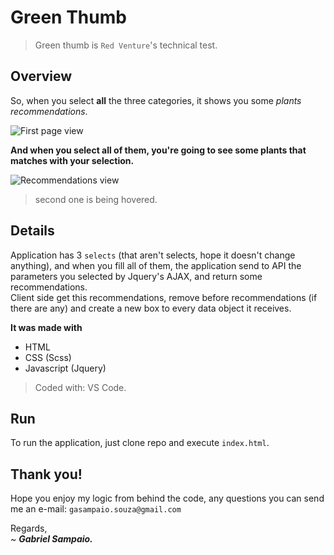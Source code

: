 # Green Thumb

> Green thumb is `Red Venture`'s technical test.

## Overview

So, when you select **all** the three categories, it shows you some _plants recommendations_.

![First page view](https://imgur.com/PA9hdyB.png)

**And when you select all of them, you're going to see some plants that matches with your selection.**

![Recommendations view](https://imgur.com/xthGCsI.png)
> second one is being hovered.

## Details

Application has 3 `selects` (that aren't selects, hope it doesn't change anything), and when you fill all of them, the application send to API the parameters you selected by Jquery's AJAX, and return some recommendations. <br />
Client side get this recommendations, remove before recommendations (if there are any) and create a new box to every data object it receives.

**It was made with**

* HTML
* CSS (Scss)
* Javascript (Jquery)

> Coded with: VS Code.

## Run

To run the application, just clone repo and execute `index.html`.

## Thank you!

Hope you enjoy my logic from behind the code, any questions you can send me an e-mail: `gasampaio.souza@gmail.com`

Regards, <br />
~ _**Gabriel Sampaio.**_
